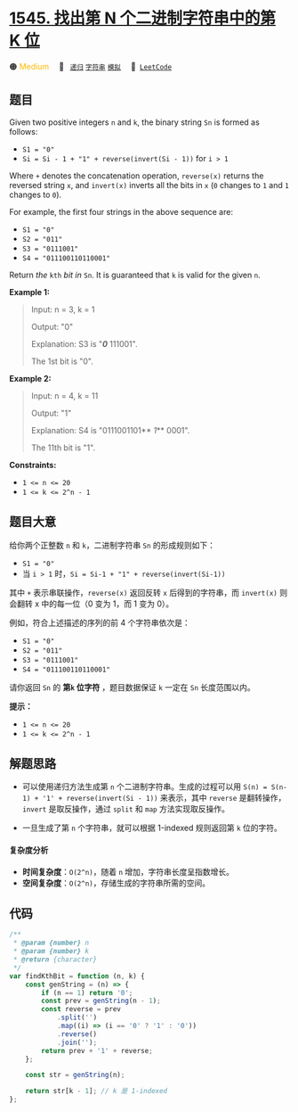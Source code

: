 # [1545. 找出第 N 个二进制字符串中的第 K 位](https://leetcode.com/problems/find-kth-bit-in-nth-binary-string)

🟠 <font color=#ffb800>Medium</font>&emsp; 🔖&ensp; [`递归`](/outline/tag/recursion.md) [`字符串`](/outline/tag/string.md) [`模拟`](/outline/tag/simulation.md)&emsp; 🔗&ensp;[`LeetCode`](https://leetcode.com/problems/find-kth-bit-in-nth-binary-string)

## 题目

Given two positive integers `n` and `k`, the binary string `Sn` is formed as
follows:

- `S1 = "0"`
- `Si = Si - 1 + "1" + reverse(invert(Si - 1))` for `i > 1`

Where `+` denotes the concatenation operation, `reverse(x)` returns the
reversed string `x`, and `invert(x)` inverts all the bits in `x` (`0` changes
to `1` and `1` changes to `0`).

For example, the first four strings in the above sequence are:

- `S1 = "0"`
- `S2 = "011"`
- `S3 = "0111001"`
- `S4 = "011100110110001"`

Return _the_ `kth` _bit_ _in_ `Sn`. It is guaranteed that `k` is valid for the
given `n`.

**Example 1:**

> Input: n = 3, k = 1
>
> Output: "0"
>
> Explanation: S3 is "**_0_** 111001".
>
> The 1st bit is "0".

**Example 2:**

> Input: n = 4, k = 11
>
> Output: "1"
>
> Explanation: S4 is "0111001101** _1_** 0001".
>
> The 11th bit is "1".

**Constraints:**

- `1 <= n <= 20`
- `1 <= k <= 2^n - 1`

## 题目大意

给你两个正整数 `n` 和 `k`，二进制字符串 `Sn` 的形成规则如下：

- `S1 = "0"`
- 当 `i > 1` 时，`Si = Si-1 + "1" + reverse(invert(Si-1))`

其中 `+` 表示串联操作，`reverse(x)` 返回反转 `x` 后得到的字符串，而 `invert(x)` 则会翻转 x 中的每一位（0 变为
1，而 1 变为 0）。

例如，符合上述描述的序列的前 4 个字符串依次是：

- `S1 = "0"`
- `S2 = "011"`
- `S3 = "0111001"`
- `S4 = "011100110110001"`

请你返回 `Sn` 的 **第`k` 位字符** ，题目数据保证 `k` 一定在 `Sn` 长度范围以内。

**提示：**

- `1 <= n <= 20`
- `1 <= k <= 2^n - 1`

## 解题思路

- 可以使用递归方法生成第 `n` 个二进制字符串。生成的过程可以用 `S(n) = S(n-1) + '1' + reverse(invert(Si - 1))` 来表示，其中 `reverse` 是翻转操作，`invert` 是取反操作，通过 `split` 和 `map` 方法实现取反操作。

- 一旦生成了第 `n` 个字符串，就可以根据 1-indexed 规则返回第 `k` 位的字符。

#### 复杂度分析

- **时间复杂度**：`O(2^n)`，随着 `n` 增加，字符串长度呈指数增长。
- **空间复杂度**：`O(2^n)`，存储生成的字符串所需的空间。

## 代码

```javascript
/**
 * @param {number} n
 * @param {number} k
 * @return {character}
 */
var findKthBit = function (n, k) {
	const genString = (n) => {
		if (n == 1) return '0';
		const prev = genString(n - 1);
		const reverse = prev
			.split('')
			.map((i) => (i == '0' ? '1' : '0'))
			.reverse()
			.join('');
		return prev + '1' + reverse;
	};

	const str = genString(n);

	return str[k - 1]; // k 是 1-indexed
};
```

